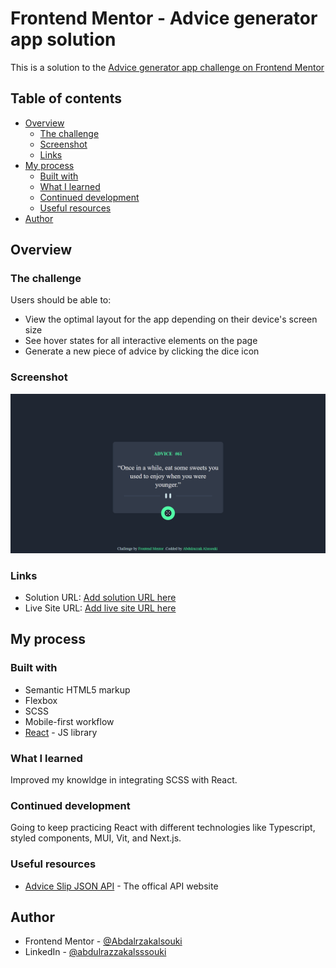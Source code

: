 # Frontend Mentor - Advice generator app solution

This is a solution to the [Advice generator app challenge on Frontend Mentor](https://www.frontendmentor.io/challenges/advice-generator-app-QdUG-13db)

## Table of contents

- [Overview](#overview)
  - [The challenge](#the-challenge)
  - [Screenshot](#screenshot)
  - [Links](#links)
- [My process](#my-process)
  - [Built with](#built-with)
  - [What I learned](#what-i-learned)
  - [Continued development](#continued-development)
  - [Useful resources](#useful-resources)
- [Author](#author)

## Overview

### The challenge

Users should be able to:

- View the optimal layout for the app depending on their device's screen size
- See hover states for all interactive elements on the page
- Generate a new piece of advice by clicking the dice icon

### Screenshot

![](./design/Advice%20generator%20app.png)

### Links

- Solution URL: [Add solution URL here](https://www.frontendmentor.io/solutions/react-advice-generator-app-PfYAkIpj-X)
- Live Site URL: [Add live site URL here](https://abdalrzakalsouki.github.io/Advice-generator-app)

## My process

### Built with

- Semantic HTML5 markup
- Flexbox
- SCSS
- Mobile-first workflow
- [React](https://reactjs.org) - JS library

### What I learned

Improved my knowldge in integrating SCSS with React.

### Continued development

Going to keep practicing React with different technologies like Typescript, styled components, MUI, Vit, and Next.js.

### Useful resources

- [Advice Slip JSON API](https://api.adviceslip.com) - The offical API website

## Author

- Frontend Mentor - [@Abdalrzakalsouki](https://www.frontendmentor.io/profile/Abdalrzakalsouki)
- LinkedIn - [@abdulrazzakalsssouki](https://www.linkedin.com/in/abdulrazzakalsssouki)
